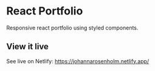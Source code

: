 # React Portfolio
Responsive react portfolio using styled components. 


## View it live
See live on Netlify: https://johannarosenholm.netlify.app/
